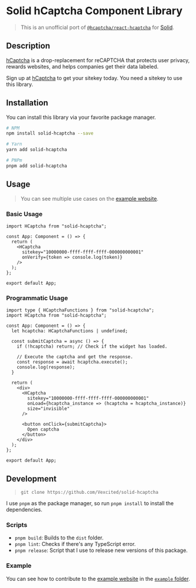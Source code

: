 # Solid hCaptcha Component Library

> This is an unofficial port of [`@hcaptcha/react-hcaptcha`](https://github.com/hCaptcha/react-hcaptcha) for [Solid](https://www.solidjs.com).

## Description

[hCaptcha](https://www.hcaptcha.com) is a drop-replacement for reCAPTCHA that protects user privacy, rewards websites, and helps companies get their data labeled.

Sign up at [hCaptcha](https://www.hcaptcha.com) to get your sitekey today. You need a sitekey to use this library.

## Installation

You can install this library via your favorite package manager.

```bash
# NPM
npm install solid-hcaptcha --save

# Yarn
yarn add solid-hcaptcha

# PNPm
pnpm add solid-hcaptcha
```

## Usage

> You can see multiple use cases on the [example website](https://vexcited.github.io/solid-hcaptcha).


### Basic Usage

```tsx
import HCaptcha from "solid-hcaptcha";

const App: Component = () => {
  return (
    <HCaptcha
      sitekey="10000000-ffff-ffff-ffff-000000000001"
      onVerify={token => console.log(token)}
    />
  );
};

export default App;
``` 

### Programmatic Usage

```tsx
import type { HCaptchaFunctions } from "solid-hcaptcha";
import HCaptcha from "solid-hcaptcha";

const App: Component = () => {
  let hcaptcha: HCaptchaFunctions | undefined;

  const submitCaptcha = async () => {
    if (!hcaptcha) return; // Check if the widget has loaded.

    // Execute the captcha and get the response.
    const response = await hcaptcha.execute();
    console.log(response);
  }

  return (
    <div>
      <HCaptcha
        sitekey="10000000-ffff-ffff-ffff-000000000001"
        onLoad={hcaptcha_instance => (hcaptcha = hcaptcha_instance)}
        size="invisible"
      />

      <button onClick={submitCaptcha}>
        Open captcha
      </button>
    </div>
  );
};

export default App;
``` 

<!-- ## API -->

## Development

> `git clone https://github.com/Vexcited/solid-hcaptcha`

I use `pnpm` as the package manager, so run `pnpm install` to install the dependencies.

### Scripts

* `pnpm build`: Builds to the `dist` folder.
* `pnpm lint`: Checks if there's any TypeScript error.
* `pnpm release`: Script that I use to release new versions of this package.

### Example

You can see how to contribute to the [example website](https://vexcited.github.io/solid-hcaptcha) in the [`example` folder](./example/). 